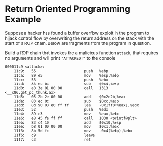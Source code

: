 # Return Oriented Programming Example
Suppose a hacker has found a buffer overflow exploit in the program to hijack control flow by overwriting the return address on the stack with the start of a ROP chain. Below are fragments from the program in question. 

Build a ROP chain that invokes the a malicious function `attack`, that requires no arguments and will print `"ATTACKED!"` to the console.

```
000011c9 <attack>:
    11c9:	55                   	push   %ebp
    11ca:	89 e5                	mov    %esp,%ebp
    11cc:	53                   	push   %ebx
    11cd:	83 ec 04             	sub    $0x4,%esp
    11d0:	e8 3e 01 00 00       	call   1313 <__x86.get_pc_thunk.ax>
    11d5:	05 2b 2e 00 00       	add    $0x2e2b,%eax
    11da:	83 ec 0c             	sub    $0xc,%esp
    11dd:	8d 90 08 e0 ff ff    	lea    -0x1ff8(%eax),%edx
    11e3:	52                   	push   %edx
    11e4:	89 c3                	mov    %eax,%ebx
    11e6:	e8 45 fe ff ff       	call   1030 <printf@plt>
    11eb:	83 c4 10             	add    $0x10,%esp
    11ee:	b8 01 00 00 00       	mov    $0x1,%eax
    11f3:	8b 5d fc             	mov    -0x4(%ebp),%ebx
    11f6:	c9                   	leave  
    11f7:	c3                   	ret
```